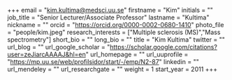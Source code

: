 +++ 
email = "kim.kultima@medsci.uu.se"
firstname = "Kim"
initials = "" 
job_title = "Senior Lecturer/Associate Professor"
lastname = "Kultima"
nickname = "" 
orcid = "https://orcid.org/0000-0002-0680-1410"
photo_file = "people/kim.jpeg"
research_interests = ["Multiple sclerosis (MS)","Mass spectrometry"]
short_bio = "" 
long_bio = ""
title = "Kim Kultima"
twitter = "" 
url_blog = "" 
url_google_scholar = "https://scholar.google.com/citations?user=zeJiarcAAAAJ&hl=en"
url_homepage = "" 
url_uuprofile = "https://mp.uu.se/web/profilsidor/start/-/emp/N2-87"
linkedin = ""
url_mendeley = ""
url_researchgate = ""
weight = 1 
start_year = 2011
+++


